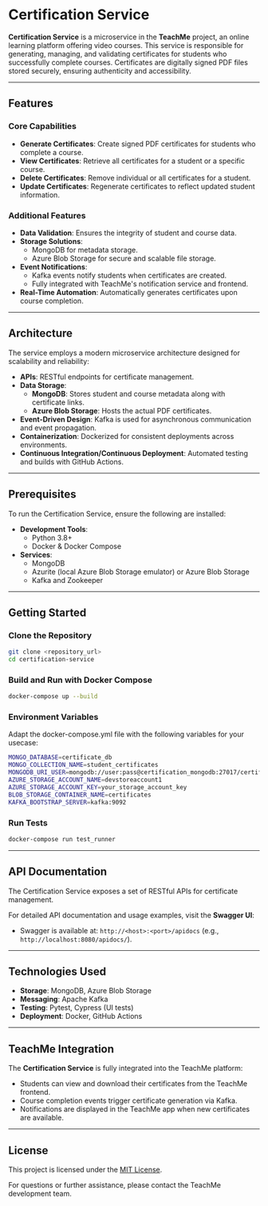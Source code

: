 
# Certification Service

**Certification Service** is a microservice in the **TeachMe** project, an online learning platform offering video courses. This service is responsible for generating, managing, and validating certificates for students who successfully complete courses. Certificates are digitally signed PDF files stored securely, ensuring authenticity and accessibility.

---

## Features

### Core Capabilities
- **Generate Certificates**: Create signed PDF certificates for students who complete a course.
- **View Certificates**: Retrieve all certificates for a student or a specific course.
- **Delete Certificates**: Remove individual or all certificates for a student.
- **Update Certificates**: Regenerate certificates to reflect updated student information.

### Additional Features
- **Data Validation**: Ensures the integrity of student and course data.
- **Storage Solutions**:
  - MongoDB for metadata storage.
  - Azure Blob Storage for secure and scalable file storage.
- **Event Notifications**:
  - Kafka events notify students when certificates are created.
  - Fully integrated with TeachMe's notification service and frontend.
- **Real-Time Automation**: Automatically generates certificates upon course completion.

---

## Architecture

The service employs a modern microservice architecture designed for scalability and reliability:
- **APIs**: RESTful endpoints for certificate management.
- **Data Storage**:
  - **MongoDB**: Stores student and course metadata along with certificate links.
  - **Azure Blob Storage**: Hosts the actual PDF certificates.
- **Event-Driven Design**: Kafka is used for asynchronous communication and event propagation.
- **Containerization**: Dockerized for consistent deployments across environments.
- **Continuous Integration/Continuous Deployment**: Automated testing and builds with GitHub Actions.

---

## Prerequisites

To run the Certification Service, ensure the following are installed:

- **Development Tools**:
  - Python 3.8+
  - Docker & Docker Compose
- **Services**:
  - MongoDB
  - Azurite (local Azure Blob Storage emulator) or Azure Blob Storage
  - Kafka and Zookeeper

---

## Getting Started

### Clone the Repository
```bash
git clone <repository_url>
cd certification-service
```

### Build and Run with Docker Compose
```bash
docker-compose up --build
```

### Environment Variables
Adapt the docker-compose.yml file with the following variables for your usecase:
```bash
MONGO_DATABASE=certificate_db
MONGO_COLLECTION_NAME=student_certificates
MONGODB_URI_USER=mongodb://user:pass@certification_mongodb:27017/certificate_db?authSource=admin
AZURE_STORAGE_ACCOUNT_NAME=devstoreaccount1
AZURE_STORAGE_ACCOUNT_KEY=your_storage_account_key
BLOB_STORAGE_CONTAINER_NAME=certificates
KAFKA_BOOTSTRAP_SERVER=kafka:9092
```

### Run Tests
```bash
docker-compose run test_runner
```

---

## API Documentation

The Certification Service exposes a set of RESTful APIs for certificate management. 

For detailed API documentation and usage examples, visit the **Swagger UI**:
- Swagger is available at: `http://<host>:<port>/apidocs` (e.g., `http://localhost:8080/apidocs/`).

---

## Technologies Used

- **Storage**: MongoDB, Azure Blob Storage
- **Messaging**: Apache Kafka
- **Testing**: Pytest, Cypress (UI tests)
- **Deployment**: Docker, GitHub Actions

---

## TeachMe Integration

The **Certification Service** is fully integrated into the TeachMe platform:
- Students can view and download their certificates from the TeachMe frontend.
- Course completion events trigger certificate generation via Kafka.
- Notifications are displayed in the TeachMe app when new certificates are available.

---

## License

This project is licensed under the [MIT License](LICENSE).

For questions or further assistance, please contact the TeachMe development team.
